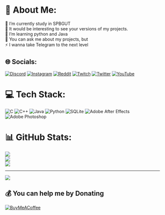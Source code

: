 # 💫 About Me:
🔭 I’m currently study in SPBGUT<br>🤝 It would be interesting to see your versions of my projects.<br>🌱 I’m learning python and Java<br>💬 You can ask me about my projects, but<br>⚡ I wanna take Telegram to the next level 


## 🌐 Socials:
[![Discord](https://img.shields.io/badge/Discord-%237289DA.svg?logo=discord&logoColor=white)](htttps://discord.gg/VykHU8t) [![Instagram](https://img.shields.io/badge/Instagram-%23E4405F.svg?logo=Instagram&logoColor=white)](https://instagram.com/ftliwdt) [![Reddit](https://img.shields.io/badge/Reddit-%23FF4500.svg?logo=Reddit&logoColor=white)](https://reddit.com/user/Miffle1337) [![Twitch](https://img.shields.io/badge/Twitch-%239146FF.svg?logo=Twitch&logoColor=white)](https://twitch.tv/ftliwdt) [![Twitter](https://img.shields.io/badge/Twitter-%231DA1F2.svg?logo=Twitter&logoColor=white)](https://twitter.com/Mifflehypocrite) [![YouTube](https://img.shields.io/badge/YouTube-%23FF0000.svg?logo=YouTube&logoColor=white)](https://youtube.com/c/ftliwdt) 

# 💻 Tech Stack:
![C](https://img.shields.io/badge/c-%2300599C.svg?style=for-the-badge&logo=c&logoColor=white) ![C++](https://img.shields.io/badge/c++-%2300599C.svg?style=for-the-badge&logo=c%2B%2B&logoColor=white) ![Java](https://img.shields.io/badge/java-%23ED8B00.svg?style=for-the-badge&logo=java&logoColor=white) ![Python](https://img.shields.io/badge/python-3670A0?style=for-the-badge&logo=python&logoColor=ffdd54) ![SQLite](https://img.shields.io/badge/sqlite-%2307405e.svg?style=for-the-badge&logo=sqlite&logoColor=white) ![Adobe After Effects](https://img.shields.io/badge/Adobe%20After%20Effects-9999FF.svg?style=for-the-badge&logo=Adobe%20After%20Effects&logoColor=white) ![Adobe Photoshop](https://img.shields.io/badge/adobephotoshop-%2331A8FF.svg?style=for-the-badge&logo=adobephotoshop&logoColor=white)
# 📊 GitHub Stats:
![](https://github-readme-stats.vercel.app/api?username=Miffle&theme=dark&hide_border=false&include_all_commits=false&count_private=false)<br/>
![](https://github-readme-streak-stats.herokuapp.com/?user=Miffle&theme=dark&hide_border=false)<br/>
![](https://github-readme-stats.vercel.app/api/top-langs/?username=Miffle&theme=dark&hide_border=false&include_all_commits=false&count_private=false&layout=compact)

---
[![](https://visitcount.itsvg.in/api?id=Miffle&icon=2&color=0)](https://visitcount.itsvg.in)

  ## 💰 You can help me by Donating
  [![BuyMeACoffee](https://img.shields.io/badge/Buy%20Me%20a%20Coffee-ffdd00?style=for-the-badge&logo=buy-me-a-coffee&logoColor=black)](https://buymeacoffee.com/ftliwdt) 

  
<!-- Proudly created with GPRM ( https://gprm.itsvg.in ) -->
